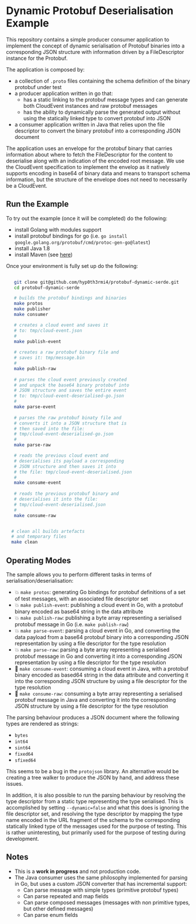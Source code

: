 # Dynamic Protobuf Deserialisation Example

This repository contains a simple producer consumer application to implement the concept of dynamic serialisation of Protobuf binaries into a corresponding JSON structure with information driven by a FileDescriptor instance for the Protobuf.

The application is composed by:
- a collection of `.proto` files containing the schema definition of the binary protobuf under test
- a producer application written in go that:
  - has a static linking to the protobuf message types and can generate both CloudEvent instances and raw protobuf messages
  - has the ability to dynamically parse the generated output without using the statically linked type to convert protobuf into JSON
- a consumer application written in Java that relies upon the file descriptor to convert the binary protobuf into a corresponding JSON document

The application uses an envelope for the protobuf binary that carries information about where to fetch the FileDescriptor for the content to deserialise along with an indication of the encoded root message. We use the CloudEvent specification to implement the envelop as it natively supports encoding in base64 of binary data and means to transport schema information, but the structure of the envelope does not need to necessarily be a CloudEvent.


## Run the Example


To try out the example (once it will be completed) do the following:

- install Golang with modules support
- install protobuf bindings for go (i.e. `go install google.golang.org/protobuf/cmd/protoc-gen-go@latest`)
- install Java 1.8
- install Maven (see [here](https://maven.apache.org/install.html))


Once your environment is fully set up do the following:

```bash
    
   git clone git@github.com/hyp0th3rmi4/protobuf-dynamic-serde.git 
   cd protobuf-dynamic-serde

   # builds the protobuf bindings and binaries
   make protos
   make publisher
   make consumer

   # creates a cloud event and saves it 
   # to: tmp/cloud-event.json
   #
   make publish-event
   
   # creates a raw protobuf binary file and
   # saves it: tmp/message.bin
   #
   make publish-raw
   
   # parses the cloud event previously created
   # and unpack the base64 binary protobuf into
   # JSON structure and saves the entire event
   # to: tmp/cloud-event-deserialised-go.json
   #
   make parse-event
   
   # parses the raw protobuf binaty file and 
   # converts it into a JSON structure that is
   # then saved into the file:
   # tmp/cloud-event-deserialised-go.json
   #
   make parse-raw

   # reads the previous cloud event and
   # deserialises its payload a corresponding
   # JSON structure and then saves it into
   # the file: tmp/cloud-event-deserialised.json
   #
   make consume-event
   
   # reads the previous protobuf binary and
   # deserialises it into the file:
   # tmp/cloud-event-deserialised.json
   #
   make consume-raw


  # clean all builds artefacts
  # and temporary files
  make clean

```

## Operating Modes

The sample allows you to perform different tasks in terms of serialisation/deserialisation:

- 💥 `make protos`: generating Go bindings for protobuf definitions of a set of test messages, with an associated file descriptor set 
- 💥 `make publish-event`: publishing a cloud event in Go, with a protobuf binary encoded as base64 string in the data attribute
- 💥 `make publish-raw`: publishing a byte array representing a serialised protobuf message in Go (i.e. `make publish-raw`)
- 💥 `make parse-event`: parsing a cloud event in Go, and converting the data payload from a base64 protobuf binary into a corresponding JSON representation by using a file descriptor for the type resolution 
- 💥 `make parse-raw`: parsing a byte array representing a serialised protobuf message in Go and converting it into a corresponding JSON representation by using a file descriptor for the type resolution
- 🚧 `make consume-event`: consuming a cloud event in Java, with a protobuf binary encoded as based64 string in the data attribute and converting it into the corresponding JSON structure by using a file descriptor for the type resolution
- 🚧 `make consume-raw`: consuming a byte array representing a serialised protobuf message in Java and converting it into the corresponding JSON structure by using a file descriptor for the type resolution

The parsing behaviour produces a JSON document where the following types are rendered as strings:

- `bytes`
- `int64` 
- `sint64`
- `fixed64`
- `sfixed64`

This seems to be a bug in the `protojson` library. An alternative would be creating a tree walker to produce the JSON by hand, and address these issues.

In addition, it is also possible to run the parsing behaviour by resolving the type descriptor from a static type representing the type serialised. This is accomplished by setting `--dynamic=false` and what this does is ignoring the file descriptor set, and resolving the type descriptor by mapping the type name encoded in the URL fragment of the schema to the corresponding statically linked type of the messages used for the purpose of testing. This is rather uninteresting, but primarily used for the purpose of testing during development.

## Notes

- This is a __work in progress__ and not production code. 
- The Java consumer uses the same philosophy implemented for parsing in Go, but uses a custom JSON converter that has incremental support:
  - Can parse message with simple types (primitive protobuf types)
  - Can parse repeated and map fields
  - Can parse composed messages (messages with non primitive types, but other defined messages)
  - Can parse enum fields


